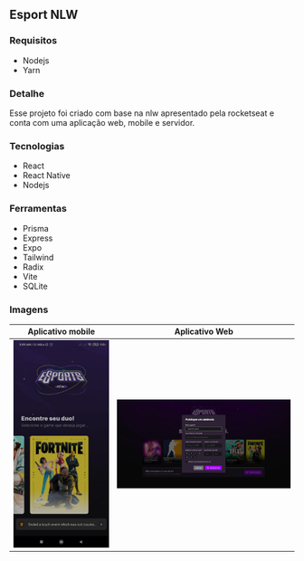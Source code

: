 ## Esport NLW

### Requisitos

- Nodejs
- Yarn

### Detalhe

Esse projeto foi criado com base na nlw apresentado pela rocketseat e conta com uma aplicação web, mobile e servidor.

### Tecnologias

- React
- React Native
- Nodejs

### Ferramentas

- Prisma
- Express
- Expo
- Tailwind
- Radix
- Vite
- SQLite

### Imagens

|  Aplicativo mobile   |  Aplicativo Web   |
| :------------------: | :---------------: |
| ![](mobile-app.jpeg) | ![](web-app.jpeg) |
